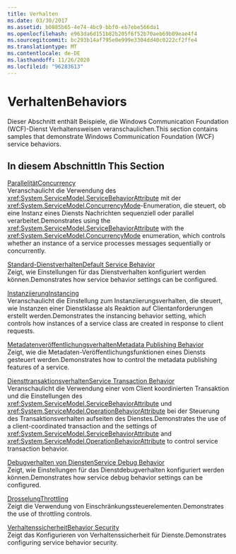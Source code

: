 ```yaml
---
title: Verhalten
ms.date: 03/30/2017
ms.assetid: b0885b65-4e74-4bc9-bbf0-eb7ebe566da1
ms.openlocfilehash: e963da6d151b82b205f6f52b70aeb69b09eae4f4
ms.sourcegitcommit: bc293b14af795e0e999e3304dd40c0222cf2ffe4
ms.translationtype: MT
ms.contentlocale: de-DE
ms.lasthandoff: 11/26/2020
ms.locfileid: "96283613"
---
```

# <a name="behaviors"></a><span data-ttu-id="afba8-102">Verhalten</span><span class="sxs-lookup"><span data-stu-id="afba8-102">Behaviors</span></span>

<span data-ttu-id="afba8-103">Dieser Abschnitt enthält Beispiele, die Windows Communication Foundation (WCF)-Dienst Verhaltensweisen veranschaulichen.</span><span class="sxs-lookup"><span data-stu-id="afba8-103">This section contains samples that demonstrate Windows Communication Foundation (WCF) service behaviors.</span></span>  
  
## <a name="in-this-section"></a><span data-ttu-id="afba8-104">In diesem Abschnitt</span><span class="sxs-lookup"><span data-stu-id="afba8-104">In This Section</span></span>  

 [<span data-ttu-id="afba8-105">Parallelität</span><span class="sxs-lookup"><span data-stu-id="afba8-105">Concurrency</span></span>](concurrency.md)  
 <span data-ttu-id="afba8-106">Veranschaulicht die Verwendung des <xref:System.ServiceModel.ServiceBehaviorAttribute> mit der <xref:System.ServiceModel.ConcurrencyMode>-Enumeration, die steuert, ob eine Instanz eines Diensts Nachrichten sequenziell oder parallel verarbeitet.</span><span class="sxs-lookup"><span data-stu-id="afba8-106">Demonstrates using the <xref:System.ServiceModel.ServiceBehaviorAttribute> with the <xref:System.ServiceModel.ConcurrencyMode> enumeration, which controls whether an instance of a service processes messages sequentially or concurrently.</span></span>  
  
 [<span data-ttu-id="afba8-107">Standard-Dienstverhalten</span><span class="sxs-lookup"><span data-stu-id="afba8-107">Default Service Behavior</span></span>](default-service-behavior.md)  
 <span data-ttu-id="afba8-108">Zeigt, wie Einstellungen für das Dienstverhalten konfiguriert werden können.</span><span class="sxs-lookup"><span data-stu-id="afba8-108">Demonstrates how service behavior settings can be configured.</span></span>  
  
 [<span data-ttu-id="afba8-109">Instanziierung</span><span class="sxs-lookup"><span data-stu-id="afba8-109">Instancing</span></span>](instancing.md)  
 <span data-ttu-id="afba8-110">Veranschaulicht die Einstellung zum Instanziierungsverhalten, die steuert, wie Instanzen einer Dienstklasse als Reaktion auf Clientanforderungen erstellt werden.</span><span class="sxs-lookup"><span data-stu-id="afba8-110">Demonstrates the instancing behavior setting, which controls how instances of a service class are created in response to client requests.</span></span>  
  
 [<span data-ttu-id="afba8-111">Metadatenveröffentlichungsverhalten</span><span class="sxs-lookup"><span data-stu-id="afba8-111">Metadata Publishing Behavior</span></span>](metadata-publishing-behavior.md)  
 <span data-ttu-id="afba8-112">Zeigt, wie die Metadaten-Veröffentlichungsfunktionen eines Diensts gesteuert werden.</span><span class="sxs-lookup"><span data-stu-id="afba8-112">Demonstrates how to control the metadata publishing features of a service.</span></span>  
  
 [<span data-ttu-id="afba8-113">Diensttransaktionsverhalten</span><span class="sxs-lookup"><span data-stu-id="afba8-113">Service Transaction Behavior</span></span>](service-transaction-behavior.md)  
 <span data-ttu-id="afba8-114">Veranschaulicht die Verwendung einer vom Client koordinierten Transaktion und die Einstellungen des <xref:System.ServiceModel.ServiceBehaviorAttribute> und <xref:System.ServiceModel.OperationBehaviorAttribute> bei der Steuerung des Transaktionsverhalten aufseiten des Dienstes.</span><span class="sxs-lookup"><span data-stu-id="afba8-114">Demonstrates the use of a client-coordinated transaction and the settings of <xref:System.ServiceModel.ServiceBehaviorAttribute> and <xref:System.ServiceModel.OperationBehaviorAttribute> to control service transaction behavior.</span></span>  
  
 [<span data-ttu-id="afba8-115">Debugverhalten von Diensten</span><span class="sxs-lookup"><span data-stu-id="afba8-115">Service Debug Behavior</span></span>](service-debug-behavior.md)  
 <span data-ttu-id="afba8-116">Zeigt, wie Einstellungen für das Dienstdebugverhalten konfiguriert werden können.</span><span class="sxs-lookup"><span data-stu-id="afba8-116">Demonstrates how service debug behavior settings can be configured.</span></span>  
  
 [<span data-ttu-id="afba8-117">Drosselung</span><span class="sxs-lookup"><span data-stu-id="afba8-117">Throttling</span></span>](throttling.md)  
 <span data-ttu-id="afba8-118">Zeigt die Verwendung von Einschränkungssteuerelementen.</span><span class="sxs-lookup"><span data-stu-id="afba8-118">Demonstrates the use of throttling controls.</span></span>  
  
 [<span data-ttu-id="afba8-119">Verhaltenssicherheit</span><span class="sxs-lookup"><span data-stu-id="afba8-119">Behavior Security</span></span>](behavior-security.md)  
 <span data-ttu-id="afba8-120">Zeigt das Konfigurieren von Verhaltenssicherheit für Dienste.</span><span class="sxs-lookup"><span data-stu-id="afba8-120">Demonstrates configuring service behavior security.</span></span>
